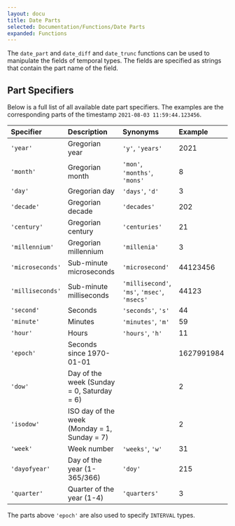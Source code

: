 ```yaml
---
layout: docu
title: Date Parts
selected: Documentation/Functions/Date Parts
expanded: Functions
---
```


The `date_part` and `date_diff` and `date_trunc` functions can be used to manipulate the fields of temporal types.
The fields are specified as strings that contain the part name of the field.

## Part Specifiers
Below is a full list of all available date part specifiers.
The examples are the corresponding parts of the timestamp `2021-08-03 11:59:44.123456`.

| Specifier | Description | Synonyms | Example |
|:---|:---|:---|:---|
| `'year'` | Gregorian year | `'y'`, `'years'` | 2021 |
| `'month'` | Gregorian month | `'mon'`, `'months'`, `'mons'` | 8 |
| `'day'` | Gregorian day | `'days'`, `'d'` | 3 |
| `'decade'` | Gregorian decade | `'decades'` | 202 |
| `'century'` | Gregorian century | `'centuries'` | 21 |
| `'millennium'` | Gregorian millennium | `'millenia'` | 3 |
| `'microseconds'` | Sub-minute microseconds | `'microsecond'` | 44123456 |
| `'milliseconds'` | Sub-minute milliseconds | `'millisecond'`, `'ms'`, `'msec'`, `'msecs'` | 44123 |
| `'second'` | Seconds | `'seconds'`, `'s'` | 44 |
| `'minute'` | Minutes | `'minutes'`, `'m'` | 59 |
| `'hour'` | Hours | `'hours'`, `'h'` | 11 |
| `'epoch'` | Seconds since 1970-01-01 | | 1627991984 |
| `'dow'` | Day of the week (Sunday = 0, Saturday = 6) | | 2 |
| `'isodow'` | ISO day of the week (Monday = 1, Sunday = 7) | | 2 |
| `'week'` | Week number | `'weeks'`, `'w'` | 31 |
| `'dayofyear'` | Day of the year (1-365/366) | `'doy'` | 215 |
| `'quarter'` | Quarter of the year (1-4) | `'quarters'` | 3 |

The parts above `'epoch'` are also used to specify `INTERVAL` types.
